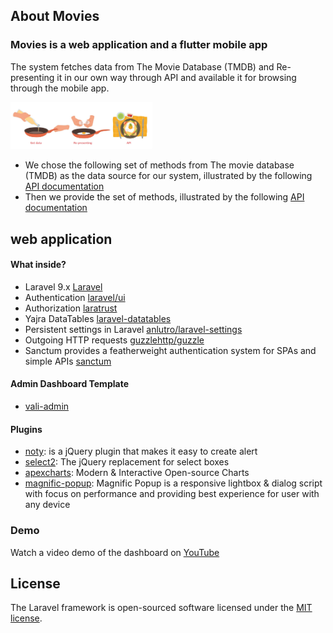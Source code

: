 ## About Movies

### Movies is a web application and a flutter mobile app
The system fetches data from The Movie Database (TMDB) and Re-presenting it in our own way through API and available it for browsing through the mobile app.

<img width="45%" height="45%" src=".\public\admin_assets\images\breakfast.jpg" title="expressive image"/>

- We chose the following set of methods from The movie database (TMDB) as the data source for our system, illustrated by the following [API documentation](https://documenter.getpostman.com/view/17453126/UyrAFHK2)
- Then we provide the set of methods, illustrated by the following [API documentation](https://documenter.getpostman.com/view/17453126/UyrAFcZf)

## web application

#### What inside?
- Laravel 9.x [Laravel](https://laravel.com)
- Authentication [laravel/ui](https://github.com/laravel/ui/tree/3.x)
- Authorization [laratrust](https://laratrust.santigarcor.me)
- Yajra DataTables [laravel-datatables](https://github.com/yajra/laravel-datatables)
- Persistent settings in Laravel [anlutro/laravel-settings](https://github.com/anlutro/laravel-settings)
- Outgoing HTTP requests [guzzlehttp/guzzle](https://docs.guzzlephp.org/en/stable/index.html)
- Sanctum provides a featherweight authentication system for SPAs and simple APIs [sanctum](https://laravel.com/docs/9.x/sanctum)

#### Admin Dashboard Template
- [vali-admin](https://github.com/pratikborsadiya/vali-admin)

#### Plugins
- [noty](https://ned.im/noty/#/): is a jQuery plugin that makes it easy to create alert 
- [select2](https://select2.org): The jQuery replacement for select boxes
- [apexcharts](https://apexcharts.com):  Modern & Interactive Open-source Charts
- [magnific-popup](https://dimsemenov.com/plugins/magnific-popup): Magnific Popup is a responsive lightbox & dialog script with focus on performance and providing best experience for user with any device

### Demo
Watch a video demo of the dashboard on [YouTube](https://youtu.be/Kt0_bPkkN64)

## License

The Laravel framework is open-sourced software licensed under the [MIT license](https://opensource.org/licenses/MIT).
